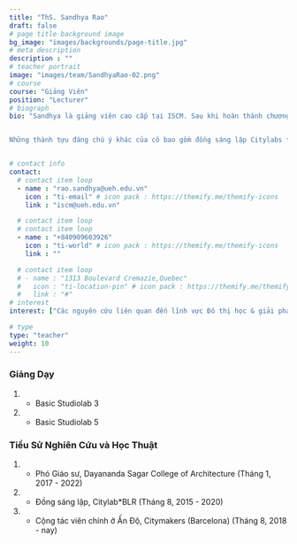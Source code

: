 ```yaml
---
title: "ThS. Sandhya Rao"
draft: false
# page title background image
bg_image: "images/backgrounds/page-title.jpg"
# meta description
description : ""
# teacher portrait
image: "images/team/SandhyaRao-02.png"
# course
course: "Giảng Viên"
position: "Lecturer"
# biograph
bio: "Sandhya là giảng viên cao cấp tại ISCM. Sau khi hoàn thành chương trình Thạc sĩ thiết kế đô thị vào năm 2010, cô bắt đầu sự nghiệp của mình với vai trò Kiến trúc sư Cấp cao trong Đội Quy hoạch Tổng thể tại RSP India Pvt. Ltd. Cô đã có nhiều đóng góp quý báu cho công ty trong việc phát triển các kế hoạch tổng thể cho các dự án quy hoạch với quy mô lớn. Ngoài ra, với tư cách là Associate Professor (có nhiệm kỳ) tại Khoa Kiến trúc của Đại học Dayananda Sagar, cô đã tham gia thiết kế các phương pháp giảng dạy và khóa học của studio thiết kế đô thị cũng như luận văn kiến trúc. Là một nhà học giả, cô đã thành lập Urban Studio Collective, đây là một Vertical Studio tập trung vào ghi chép và phân tích chi tiết các thị trấn cổ ở Karnataka.


Những thành tựu đáng chú ý khác của cô bao gồm đồng sáng lập Citylabs * BLR - một công ty khởi nghiệp trong lĩnh vực công nghệ Data Mapping; và đóng vai trò là cộng tác viên chính cho trung tâm CITYMAKERS ở Barcelona để tạo ra một nền tảng kết nối các ý tưởng và thực tiễn về đô thị hóa của khu vực châu Âu và Đông Nam Á. Cô là tác giả của nhiều tạp chí và tài liệu tham khảo được xuất bản với nội dung liên quan đến kỹ thuật cognitive mapping, đọc và tổng hợp dữ liệu đa lớp cho các thành phố Ấn Độ."


# contact info
contact:
  # contact item loop
  - name : "rao.sandhya@ueh.edu.vn"
    icon : "ti-email" # icon pack : https://themify.me/themify-icons
    link : "iscm@ueh.edu.vn"

  # contact item loop
  # contact item loop
  - name : "+840909603926"
    icon : "ti-world" # icon pack : https://themify.me/themify-icons
    link : ""

  # contact item loop
  # - name : "1313 Boulevard Cremazie,Quebec"
  #   icon : "ti-location-pin" # icon pack : https://themify.me/themify-icons
  #   link : "#"
# interest
interest: ["Các nguyên cứu liên quan đến lĩnh vực Đô thị học & giải pháp cho chiến lược đô thị hóa"]

# type
type: "teacher"
weight: 10
---
```

<!-- ### Lĩnh vực nguyên cứu
1. * Cognitive Mapping liên quan đến lĩnh vực Đô thị học và giải pháp cho chiến lược đô thị hóa. -->

### Giảng Dạy
1. * Basic Studiolab 3
1. * Basic Studiolab 5


### Tiểu Sử Nghiên Cứu và Học Thuật
1. * Phó Giáo sư, Dayananda Sagar College of Architecture (Tháng 1, 2017 - 2022)
1. * Đồng sáng lập, Citylab*BLR (Tháng 8, 2015 - 2020)
1. * Cộng tác viên chính ở Ấn Độ, Citymakers (Barcelona) (Tháng 8, 2018 - nay)

